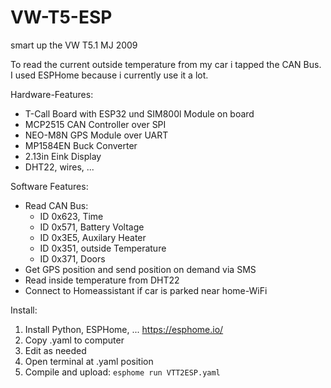 # VW-T5-ESP
smart up the VW T5.1 MJ 2009

To read the current outside temperature from my car i tapped the CAN Bus. I used ESPHome because i currently use it a lot. 

Hardware-Features:
* T-Call Board with ESP32 und SIM800l Module on board
*	MCP2515 CAN Controller over SPI
*	NEO-M8N GPS Module over UART
*	MP1584EN Buck Converter 
* 2.13in Eink Display
*	DHT22, wires, ...

Software Features:
*	Read CAN Bus:
    * ID 0x623, Time
    * ID 0x571, Battery Voltage
    * ID 0x3E5, Auxilary Heater
    * ID 0x351, outside Temperature 
    * ID 0x371, Doors
* Get GPS position and send position on demand via SMS
* Read inside temperature from DHT22
* Connect to Homeassistant if car is parked near home-WiFi

Install:
1. Install Python, ESPHome, ... https://esphome.io/ 
2. Copy .yaml to computer
3. Edit as needed
3. Open terminal at .yaml position
4. Compile and upload: ```esphome run VTT2ESP.yaml```
